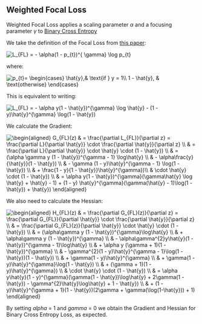 ## Weighted Focal Loss

Weighted Focal Loss applies a scaling parameter $\alpha$ and a focusing parameter $\gamma$ to [Binary Cross Entropy](https://en.wikipedia.org/wiki/Cross_entropy#Cross-entropy_loss_function_and_logistic_regression)

We take the definition of the Focal Loss from [this paper](https://arxiv.org/pdf/1708.02002.pdf):

<img src="https://latex.codecogs.com/svg.latex?L_{FL}&space;=&space;-&space;\alpha(1&space;-&space;p_{t})^{&space;\gamma}&space;\log&space;p_{t}" title="L_{FL} = - \alpha(1 - p_{t})^{ \gamma} \log p_{t}" />

where:

<img src="https://latex.codecogs.com/svg.latex?p_{t}=&space;\begin{cases}&space;\hat{y},&&space;\text{if&space;}&space;y&space;=&space;1\\&space;1&space;-&space;\hat{y},&space;&&space;\text{otherwise}&space;\end{cases}" title="p_{t}= \begin{cases} \hat{y},& \text{if } y = 1\\ 1 - \hat{y}, & \text{otherwise} \end{cases}" />

This is equivalent to writing:

<img src="https://latex.codecogs.com/svg.latex?L_{FL}&space;=&space;-&space;\alpha&space;y(1&space;-&space;\hat{y})^{\gamma}&space;\log&space;\hat{y}&space;-&space;(1&space;-&space;y)\hat{y}^{\gamma}&space;\log(1&space;-&space;\hat{y})" title="L_{FL} = - \alpha y(1 - \hat{y})^{\gamma} \log \hat{y} - (1 - y)\hat{y}^{\gamma} \log(1 - \hat{y})" />


We calculate the Gradient:

<img src="https://latex.codecogs.com/svg.latex?\begin{aligned}&space;G_{FL}(z)&space;&&space;=&space;\frac{\partial&space;L_{FL}}{\partial&space;z}&space;=&space;\frac{\partial&space;L}{\partial&space;\hat{y}}&space;\cdot&space;\frac{\partial&space;\hat{y}}{\partial&space;z}&space;\\&space;&&space;=&space;\frac{\partial&space;L}{\partial&space;\hat{y}}&space;\cdot&space;\hat{y}&space;\cdot&space;(1&space;-&space;\hat{y})&space;\\&space;&&space;=&space;(\alpha&space;\gamma&space;y&space;(1&space;-&space;\hat{y})^{\gamma&space;-&space;1}&space;\log\hat{y}&space;\\&space;&&space;-&space;\alpha\frac{y}{\hat{y}}(1&space;-&space;\hat{y})&space;\\&space;&&space;-&space;\gamma&space;(1&space;-&space;y)\hat{y}^{\gamma&space;-&space;1}&space;\log(1&space;-&space;\hat{y})&space;\\&space;&&space;&plus;&space;\frac{1&space;-&space;y}{1&space;-&space;\hat{y}}\hat{y}^{\gamma})\\&space;&&space;\cdot&space;\hat{y}&space;\cdot&space;(1&space;-&space;\hat{y})&space;\\&space;&&space;=&space;\alpha&space;y(1&space;-&space;\hat{y})^{\gamma}(\gamma\hat{y}&space;\log&space;\hat{y}&space;&plus;&space;\hat{y}&space;-&space;1)&space;&plus;&space;(1&space;-&space;y)&space;\hat{y}^{\gamma}(\gamma(\hat{y}&space;-&space;1)\log(1&space;-&space;\hat{y})&space;&plus;&space;\hat{y})&space;\end{aligned}" title="\begin{aligned} G_{FL}(z) & = \frac{\partial L_{FL}}{\partial z} = \frac{\partial L}{\partial \hat{y}} \cdot \frac{\partial \hat{y}}{\partial z} \\ & = \frac{\partial L}{\partial \hat{y}} \cdot \hat{y} \cdot (1 - \hat{y}) \\ & = (\alpha \gamma y (1 - \hat{y})^{\gamma - 1} \log\hat{y} \\ & - \alpha\frac{y}{\hat{y}}(1 - \hat{y}) \\ & - \gamma (1 - y)\hat{y}^{\gamma - 1} \log(1 - \hat{y}) \\ & + \frac{1 - y}{1 - \hat{y}}\hat{y}^{\gamma})\\ & \cdot \hat{y} \cdot (1 - \hat{y}) \\ & = \alpha y(1 - \hat{y})^{\gamma}(\gamma\hat{y} \log \hat{y} + \hat{y} - 1) + (1 - y) \hat{y}^{\gamma}(\gamma(\hat{y} - 1)\log(1 - \hat{y}) + \hat{y}) \end{aligned}" />


We also need to calculate the Hessian:

<img src="https://latex.codecogs.com/svg.latex?\begin{aligned}&space;H_{FL}(z)&space;&&space;=&space;\frac{\partial&space;G_{FL}(z)}{\partial&space;z}&space;=&space;\frac{\partial&space;G_{FL}}{\partial&space;\hat{y}}&space;\cdot&space;\frac{\partial&space;\hat{y}}{\partial&space;z}&space;\\&space;&&space;=&space;\frac{\partial&space;G_{FL}(z)}{\partial&space;\hat{y}}&space;\cdot&space;\hat{y}&space;\cdot&space;(1&space;-&space;\hat{y})&space;\\&space;&&space;=&space;(\alpha\gamma&space;y&space;(1&space;-&space;\hat{y})^{\gamma}\log\hat{y}&space;\\&space;&&space;&plus;&space;\alpha\gamma&space;y&space;(1&space;-&space;\hat{y})^{\gamma}&space;\\&space;&&space;-&space;\alpha\gamma^{2}y\hat{y}(1&space;-&space;\hat{y})^{\gamma&space;-&space;1}\log\hat{y}&space;\\&space;&&space;&plus;&space;\alpha&space;y&space;(\gamma&space;&plus;&space;1)(1&space;-&space;\hat{y})^{\gamma}&space;\\&space;&&space;-&space;\gamma^{2}(1&space;-&space;y)\hat{y}^{\gamma&space;-&space;1}\log(1&space;-&space;\hat{y})(1&space;-&space;\hat{y})&space;\\&space;&&space;&plus;&space;\gamma(1&space;-&space;y)\hat{y}^{\gamma}&space;\\&space;&&space;&plus;&space;\gamma(1&space;-&space;y)\hat{y}^{\gamma}\log(1&space;-&space;\hat{y})&space;\\&space;&&space;&plus;&space;(\gamma&space;&plus;&space;1)(1&space;-&space;y)\hat{y}^{\gamma})&space;\\&space;&&space;\cdot&space;\hat{y}&space;\cdot&space;(1&space;-&space;\hat{y})&space;\\&space;&&space;=&space;\alpha&space;y\hat{y}(1&space;-&space;y)^{\gamma}(\gamma(1&space;-&space;\hat{y})\log\hat{y}&space;&plus;&space;2\gamma(1&space;-&space;\hat{y})&space;-&space;\gamma^{2}\hat{y}\log\hat{y}&space;&plus;&space;1&space;-&space;\hat{y})&space;\\&space;&&space;&plus;&space;(1&space;-&space;y)\hat{y}^{\gamma&space;&plus;&space;1}(1&space;-&space;\hat{y})(2\gamma&space;&plus;&space;\gamma(\log(1-\hat{y}))&space;&plus;&space;1)&space;\end{aligned}" title="\begin{aligned} H_{FL}(z) & = \frac{\partial G_{FL}(z)}{\partial z} = \frac{\partial G_{FL}}{\partial \hat{y}} \cdot \frac{\partial \hat{y}}{\partial z} \\ & = \frac{\partial G_{FL}(z)}{\partial \hat{y}} \cdot \hat{y} \cdot (1 - \hat{y}) \\ & = (\alpha\gamma y (1 - \hat{y})^{\gamma}\log\hat{y} \\ & + \alpha\gamma y (1 - \hat{y})^{\gamma} \\ & - \alpha\gamma^{2}y\hat{y}(1 - \hat{y})^{\gamma - 1}\log\hat{y} \\ & + \alpha y (\gamma + 1)(1 - \hat{y})^{\gamma} \\ & - \gamma^{2}(1 - y)\hat{y}^{\gamma - 1}\log(1 - \hat{y})(1 - \hat{y}) \\ & + \gamma(1 - y)\hat{y}^{\gamma} \\ & + \gamma(1 - y)\hat{y}^{\gamma}\log(1 - \hat{y}) \\ & + (\gamma + 1)(1 - y)\hat{y}^{\gamma}) \\ & \cdot \hat{y} \cdot (1 - \hat{y}) \\ & = \alpha y\hat{y}(1 - y)^{\gamma}(\gamma(1 - \hat{y})\log\hat{y} + 2\gamma(1 - \hat{y}) - \gamma^{2}\hat{y}\log\hat{y} + 1 - \hat{y}) \\ & + (1 - y)\hat{y}^{\gamma + 1}(1 - \hat{y})(2\gamma + \gamma(\log(1-\hat{y})) + 1) \end{aligned}" />

By setting *alpha* = 1 and *gamma* = 0 we obtain the Gradient and Hessian for Binary Cross Entropy Loss, as expected.